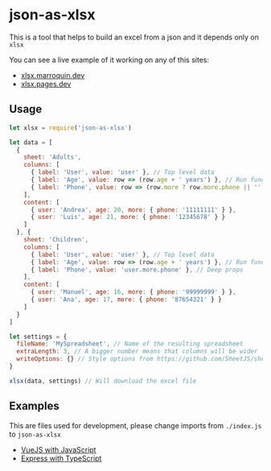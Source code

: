 # json-as-xlsx

This is a tool that helps to build an excel from a json and it depends only on `xlsx`

You can see a live example of it working on any of this sites:

* [xlsx.marroquin.dev](https://xlsx.marroquin.dev)
* [xlsx.pages.dev](https://xlsx.pages.dev)

## Usage

```js
let xlsx = require('json-as-xlsx')

let data = [
  {
    sheet: 'Adults',
    columns: [
      { label: 'User', value: 'user' }, // Top level data
      { label: 'Age', value: row => (row.age + ' years') }, // Run functions
      { label: 'Phone', value: row => (row.more ? row.more.phone || '' : '') }, // Deep props
    ],
    content: [
      { user: 'Andrea', age: 20, more: { phone: '11111111' } },
      { user: 'Luis', age: 21, more: { phone: '12345678' } }
    ]
  }, {
    sheet: 'Children',
    columns: [
      { label: 'User', value: 'user' }, // Top level data
      { label: 'Age', value: row => (row.age + ' years') }, // Run functions
      { label: 'Phone', value: 'user.more.phone' }, // Deep props
    ],
    content: [
      { user: 'Manuel', age: 16, more: { phone: '99999999' } },
      { user: 'Ana', age: 17, more: { phone: '87654321' } }
    ]
  }
]

let settings = {
  fileName: 'MySpreadsheet', // Name of the resulting spreadsheet
  extraLength: 3, // A bigger number means that columns will be wider
  writeOptions: {} // Style options from https://github.com/SheetJS/sheetjs#writing-options
}

xlsx(data, settings) // Will download the excel file
```

## Examples

This are files used for development, please change imports from `./index.js` to `json-as-xlsx`

* [VueJS with JavaScript](https://github.com/LuisEnMarroquin/json-as-xlsx/blob/main/src/App.vue)
* [Express with TypeScript](https://github.com/LuisEnMarroquin/json-as-xlsx/blob/main/server.ts)
